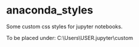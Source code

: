 # anaconda_styles
Some custom css styles for jupyter notebooks.

To be placed under:
C:\Users\USER\.jupyter\custom
